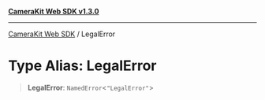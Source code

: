 [**CameraKit Web SDK v1.3.0**](../README.md)

***

[CameraKit Web SDK](../globals.md) / LegalError

# Type Alias: LegalError

> **LegalError**: `NamedError`\<`"LegalError"`\>
